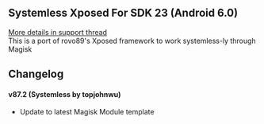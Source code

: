 ## Systemless Xposed For SDK 23 (Android 6.0)
[More details in support thread](http://forum.xda-developers.com/showthread.php?t=3388268)  
This is a port of rovo89's Xposed framework to work systemless-ly through Magisk

## Changelog
#### v87.2 (Systemless by topjohnwu)
- Update to latest Magisk Module template
